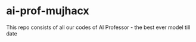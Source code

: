 # ai-prof-mujhacx
This repo consists of all our codes of AI Professor - the best ever model till date
